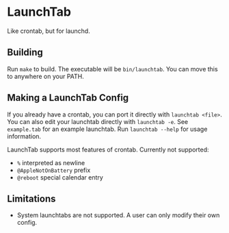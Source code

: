 # LaunchTab
Like crontab, but for launchd.

## Building
Run `make` to build. The executable will be `bin/launchtab`. You can move this
to anywhere on your PATH.

## Making a LaunchTab Config
If you already have a crontab, you can port it directly with `launchtab <file>`.
You can also edit your launchtab directly with `launchtab -e`. See `example.tab`
for an example launchtab. Run `launchtab --help` for usage information.

LaunchTab supports most features of crontab. Currently not supported:
- `%` interpreted as newline
- `@AppleNotOnBattery` prefix
- `@reboot` special calendar entry

## Limitations
- System launchtabs are not supported. A user can only modify their own config.
